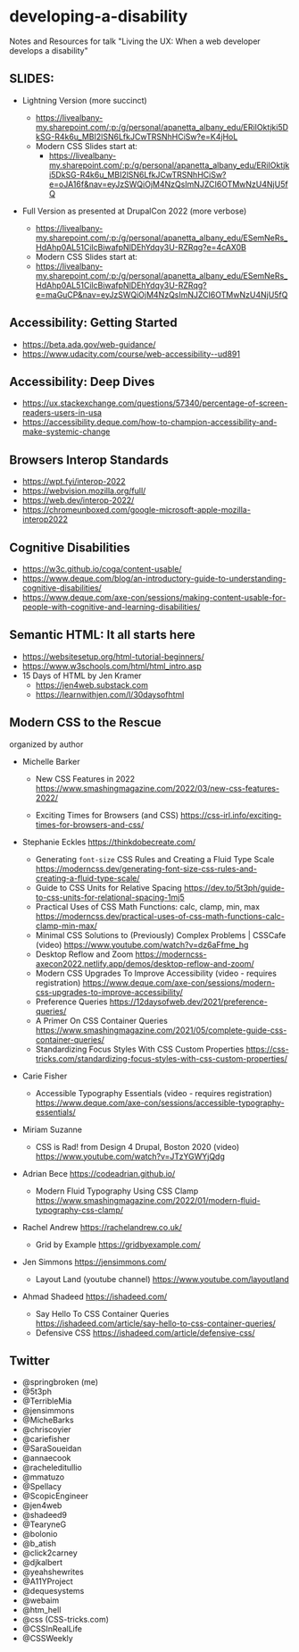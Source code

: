 # developing-a-disability
Notes and Resources for talk "Living the UX: When a web developer develops a disability"

## SLIDES:

 - Lightning Version (more succinct)
   - https://livealbany-my.sharepoint.com/:p:/g/personal/apanetta_albany_edu/ERiIOktjki5DkSG-R4k6u_MBI2lSN6LfkJCwTRSNhHCiSw?e=K4jHoL   
   - Modern CSS Slides start at:
     - https://livealbany-my.sharepoint.com/:p:/g/personal/apanetta_albany_edu/ERiIOktjki5DkSG-R4k6u_MBI2lSN6LfkJCwTRSNhHCiSw?e=oJA16f&nav=eyJzSWQiOjM4NzQsImNJZCI6OTMwNzU4NjU5fQ

- Full Version as presented at DrupalCon 2022 (more verbose)
  - https://livealbany-my.sharepoint.com/:p:/g/personal/apanetta_albany_edu/ESemNeRs_HdAhp0AL51CilcBiwafpNlDEhYdqy3U-RZRqg?e=4cAX0B
  - Modern CSS Slides start at:
   - https://livealbany-my.sharepoint.com/:p:/g/personal/apanetta_albany_edu/ESemNeRs_HdAhp0AL51CilcBiwafpNlDEhYdqy3U-RZRqg?e=maGuCP&nav=eyJzSWQiOjM4NzQsImNJZCI6OTMwNzU4NjU5fQ

## Accessibility: Getting Started
 - https://beta.ada.gov/web-guidance/
 - https://www.udacity.com/course/web-accessibility--ud891
 
## Accessibility: Deep Dives
 - https://ux.stackexchange.com/questions/57340/percentage-of-screen-readers-users-in-usa
 - https://accessibility.deque.com/how-to-champion-accessibility-and-make-systemic-change


## Browsers Interop Standards
 - https://wpt.fyi/interop-2022
 - https://webvision.mozilla.org/full/
 - https://web.dev/interop-2022/
 - https://chromeunboxed.com/google-microsoft-apple-mozilla-interop2022


## Cognitive Disabilities
 - https://w3c.github.io/coga/content-usable/
 - https://www.deque.com/blog/an-introductory-guide-to-understanding-cognitive-disabilities/
 - https://www.deque.com/axe-con/sessions/making-content-usable-for-people-with-cognitive-and-learning-disabilities/

## Semantic HTML: It all starts here
 - https://websitesetup.org/html-tutorial-beginners/
 - https://www.w3schools.com/html/html_intro.asp
 - 15 Days of HTML by Jen Kramer
   - https://jen4web.substack.com
   - https://learnwithjen.com/l/30daysofhtml

## Modern CSS to the Rescue
organized by author

 - Michelle Barker
   - New CSS Features in 2022
     https://www.smashingmagazine.com/2022/03/new-css-features-2022/

   - Exciting Times for Browsers (and CSS)
     https://css-irl.info/exciting-times-for-browsers-and-css/

 - Stephanie Eckles https://thinkdobecreate.com/
    - Generating `font-size` CSS Rules and Creating a Fluid Type Scale
            https://moderncss.dev/generating-font-size-css-rules-and-creating-a-fluid-type-scale/
    - Guide to CSS Units for Relative Spacing
            https://dev.to/5t3ph/guide-to-css-units-for-relational-spacing-1mj5
    - Practical Uses of CSS Math Functions: calc, clamp, min, max
            https://moderncss.dev/practical-uses-of-css-math-functions-calc-clamp-min-max/
    - Minimal CSS Solutions to (Previously) Complex Problems | CSSCafe (video)
            https://www.youtube.com/watch?v=dz6aFfme_hg
    - Desktop Reflow and Zoom
            https://moderncss-axecon2022.netlify.app/demos/desktop-reflow-and-zoom/
    - Modern CSS Upgrades To Improve Accessibility (video - requires registration)
            https://www.deque.com/axe-con/sessions/modern-css-upgrades-to-improve-accessibility/
    - Preference Queries
            https://12daysofweb.dev/2021/preference-queries/
    - A Primer On CSS Container Queries
            https://www.smashingmagazine.com/2021/05/complete-guide-css-container-queries/
    - Standardizing Focus Styles With CSS Custom Properties
         https://css-tricks.com/standardizing-focus-styles-with-css-custom-properties/

 - Carie Fisher
    - Accessible Typography Essentials (video - requires registration)
            https://www.deque.com/axe-con/sessions/accessible-typography-essentials/

 - Miriam Suzanne
    - CSS is Rad! from Design 4 Drupal, Boston 2020 (video)
            https://www.youtube.com/watch?v=JTzYGWYjQdg

 - Adrian Bece https://codeadrian.github.io/
    - Modern Fluid Typography Using CSS Clamp
            https://www.smashingmagazine.com/2022/01/modern-fluid-typography-css-clamp/

 - Rachel Andrew https://rachelandrew.co.uk/
    - Grid by Example
            https://gridbyexample.com/

 - Jen Simmons https://jensimmons.com/
    - Layout Land (youtube channel)
            https://www.youtube.com/layoutland

 - Ahmad Shadeed https://ishadeed.com/
    - Say Hello To CSS Container Queries
            https://ishadeed.com/article/say-hello-to-css-container-queries/
    - Defensive CSS
            https://ishadeed.com/article/defensive-css/

## Twitter
 - @springbroken (me)
 - @5t3ph
 - @TerribleMia
 - @jensimmons
 - @MicheBarks
 - @chriscoyier
 - @cariefisher
 - @SaraSoueidan
 - @annaecook
 - @racheleditullio
 - @mmatuzo
 - @Spellacy
 - @ScopicEngineer
 - @jen4web
 - @shadeed9
 - @TearyneG
 - @bolonio
 - @b_atish
 - @click2carney
 - @djkalbert
 - @yeahshewrites
 - @A11YProject
 - @dequesystems
 - @webaim
 - @htm_hell
 - @css (CSS-tricks.com)
 - @CSSInRealLife
 - @CSSWeekly
